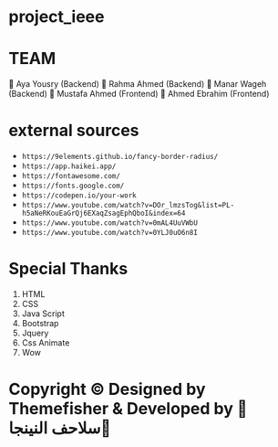 # project_ieee
# TEAM
🐢 Aya Yousry     (Backend)
🐢 Rahma Ahmed    (Backend)
🐢 Manar Wageh    (Backend)
🐢 Mustafa Ahmed  (Frontend)
🐢 Ahmed Ebrahim  (Frontend)

# external sources
- `https://9elements.github.io/fancy-border-radius/`
- `https://app.haikei.app/`
- `https://fontawesome.com/`
- `https://fonts.google.com/`
- `https://codepen.io/your-work`
- `https://www.youtube.com/watch?v=DOr_lmzsTog&list=PL-h5aNeRKouEaGrQj6EXaqZsagEphQboI&index=64`
- `https://www.youtube.com/watch?v=0mAL4UuVWbU`
- `https://www.youtube.com/watch?v=0YLJ0uO6n8I`

# Special Thanks
1. HTML
2. CSS
3. Java Script
4. Bootstrap
5. Jquery
6. Css Animate 
7. Wow




# Copyright © Designed by Themefisher & Developed by 🐢سلاحف النينجا🐢